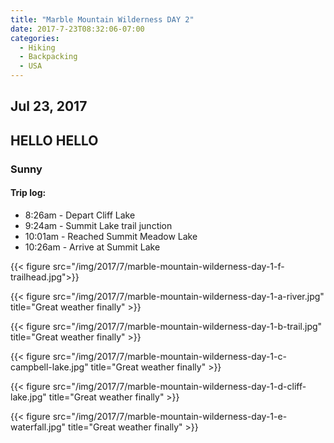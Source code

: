 ```yaml
---
title: "Marble Mountain Wilderness DAY 2"
date: 2017-7-23T08:32:06-07:00
categories:
  - Hiking
  - Backpacking
  - USA
---
```

## Jul 23, 2017
## HELLO HELLO
### Sunny

#### Trip log:

* 8:26am - Depart Cliff Lake
* 9:24am - Summit Lake trail junction
* 10:01am - Reached Summit Meadow Lake
* 10:26am - Arrive at Summit Lake

{{< figure src="/img/2017/7/marble-mountain-wilderness-day-1-f-trailhead.jpg">}}

<!--more-->

{{< figure src="/img/2017/7/marble-mountain-wilderness-day-1-a-river.jpg"  title="Great weather finally" >}}

{{< figure src="/img/2017/7/marble-mountain-wilderness-day-1-b-trail.jpg"  title="Great weather finally" >}}

{{< figure src="/img/2017/7/marble-mountain-wilderness-day-1-c-campbell-lake.jpg"  title="Great weather finally" >}}

{{< figure src="/img/2017/7/marble-mountain-wilderness-day-1-d-cliff-lake.jpg"  title="Great weather finally" >}}

{{< figure src="/img/2017/7/marble-mountain-wilderness-day-1-e-waterfall.jpg"  title="Great weather finally" >}}
